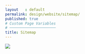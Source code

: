 ```yaml
---
layout   : default
permalink: design/website/sitemap/
published: true
# Custom Page Variables
# ─────────────────────
title: Sitemap
---
```

<div class="row">
    <div class="col-12 text-center"> 
        <img class="sitemap" src="{{ site.baseurl }}/assets/img/sitemap.jpg">
    </div>
</div>